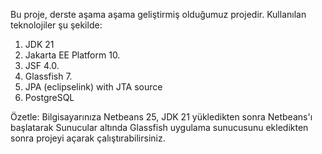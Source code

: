 Bu proje, derste aşama aşama geliştirmiş olduğumuz projedir.
Kullanılan teknolojiler şu şekilde:
1. JDK 21
2. Jakarta EE Platform 10.
3. JSF 4.0.
4. Glassfish 7.
5. JPA (eclipselink) with JTA source
6. PostgreSQL

Özetle: Bilgisayarınıza Netbeans 25, JDK 21 yükledikten sonra Netbeans'ı başlatarak Sunucular altında Glassfish uygulama sunucusunu ekledikten sonra projeyi açarak çalıştırabilirsiniz. 
